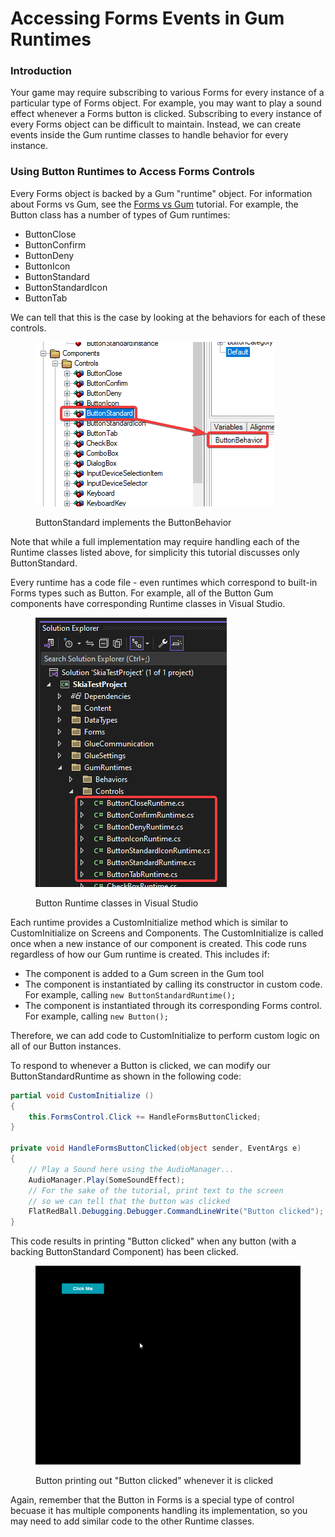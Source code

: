 # Accessing Forms Events in Gum Runtimes

### Introduction

Your game may require subscribing to various Forms for every instance of a particular type of Forms object. For example, you may want to play a sound effect whenever a Forms button is clicked. Subscribing to every instance of every Forms object can be difficult to maintain. Instead, we can create events inside the Gum runtime classes to handle behavior for every instance.

### Using Button Runtimes to Access Forms Controls

Every Forms object is backed by a Gum "runtime" object. For information about Forms vs Gum, see the [Forms vs Gum](getting-started/forms-and-gum-objects.md) tutorial. For example, the Button class has a number of types of Gum runtimes:

* ButtonClose
* ButtonConfirm
* ButtonDeny
* ButtonIcon
* ButtonStandard
* ButtonStandardIcon
* ButtonTab

We can tell that this is the case by looking at the behaviors for each of these controls.

<figure><img src="../../.gitbook/assets/image (286).png" alt=""><figcaption><p>ButtonStandard implements the ButtonBehavior</p></figcaption></figure>

Note that while a full implementation may require handling each of the Runtime classes listed above, for simplicity this tutorial discusses only ButtonStandard.

Every runtime has a code file - even runtimes which correspond to built-in Forms types such as Button. For example, all of the Button Gum components have corresponding Runtime classes in Visual Studio.

<figure><img src="../../.gitbook/assets/image (287).png" alt=""><figcaption><p>Button Runtime classes in Visual Studio</p></figcaption></figure>

Each runtime provides a CustomInitialize method which is similar to CustomInitialize on Screens and Components. The CustomInitialize is called once when a new instance of our component is created. This code runs regardless of how our Gum runtime is created. This includes if:

* The component is added to a Gum screen in the Gum tool
* The component is instantiated by calling its constructor in custom code. For example, calling `new ButtonStandardRuntime();`
* The component is instantiated through its corresponding Forms control. For example, calling `new Button();`

Therefore, we can add code to CustomInitialize to perform custom logic on all of our Button instances.

To respond to whenever a Button is clicked, we can modify our ButtonStandardRuntime as shown in the following code:

```csharp
partial void CustomInitialize () 
{
    this.FormsControl.Click += HandleFormsButtonClicked;
}

private void HandleFormsButtonClicked(object sender, EventArgs e)
{
    // Play a Sound here using the AudioManager...
    AudioManager.Play(SomeSoundEffect);
    // For the sake of the tutorial, print text to the screen
    // so we can tell that the button was clicked
    FlatRedBall.Debugging.Debugger.CommandLineWrite("Button clicked");
}
```

This code results in printing "Button clicked" when any button (with a backing ButtonStandard Component) has been clicked.

<figure><img src="../../.gitbook/assets/11_06 23 25.gif" alt=""><figcaption><p>Button printing out "Button clicked" whenever it is clicked</p></figcaption></figure>

Again, remember that the Button in Forms is a special type of control becuase it has multiple components handling its implementation, so you may need to add similar code to the other Runtime classes.
